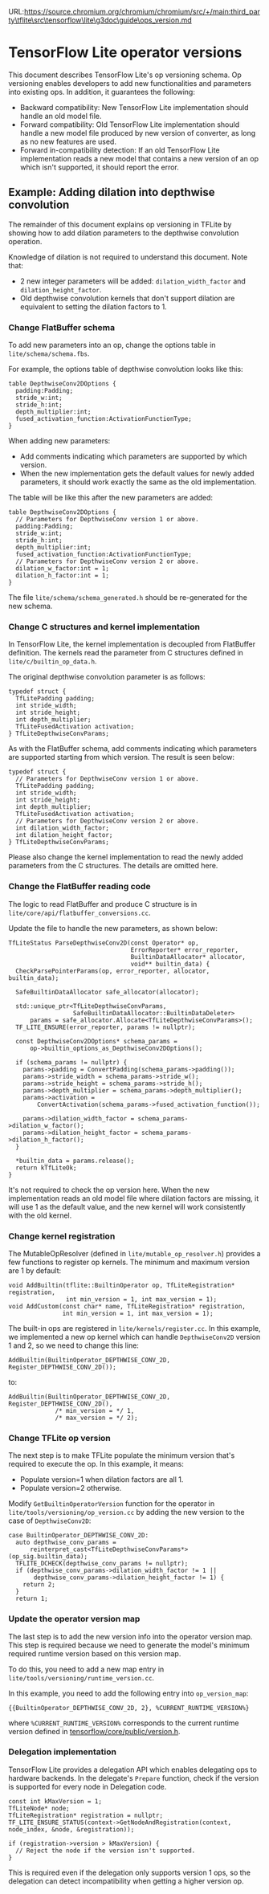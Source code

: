 URL:https://source.chromium.org/chromium/chromium/src/+/main:third_party\tflite\src\tensorflow\lite\g3doc\guide\ops_version.md
# TensorFlow Lite operator versions

This document describes TensorFlow Lite's op versioning schema. Op versioning
enables developers to add new functionalities and parameters into existing ops.
In addition, it guarantees the following:

*   Backward compatibility: New TensorFlow Lite implementation should handle an
    old model file.
*   Forward compatibility: Old TensorFlow Lite implementation should handle a
    new model file produced by new version of converter, as long as no new
    features are used.
*   Forward in-compatibility detection: If an old TensorFlow Lite implementation
    reads a new model that contains a new version of an op which isn't
    supported, it should report the error.

## Example: Adding dilation into depthwise convolution

The remainder of this document explains op versioning in TFLite by showing how
to add dilation parameters to the depthwise convolution operation.

Knowledge of dilation is not required to understand this document. Note that:

*   2 new integer parameters will be added: `dilation_width_factor` and
    `dilation_height_factor`.
*   Old depthwise convolution kernels that don't support dilation are equivalent
    to setting the dilation factors to 1.

### Change FlatBuffer schema

To add new parameters into an op, change the options table in
`lite/schema/schema.fbs`.

For example, the options table of depthwise convolution looks like this:

```
table DepthwiseConv2DOptions {
  padding:Padding;
  stride_w:int;
  stride_h:int;
  depth_multiplier:int;
  fused_activation_function:ActivationFunctionType;
}
```

When adding new parameters:

*   Add comments indicating which parameters are supported by which version.
*   When the new implementation gets the default values for newly added
    parameters, it should work exactly the same as the old implementation.

The table will be like this after the new parameters are added:

```
table DepthwiseConv2DOptions {
  // Parameters for DepthwiseConv version 1 or above.
  padding:Padding;
  stride_w:int;
  stride_h:int;
  depth_multiplier:int;
  fused_activation_function:ActivationFunctionType;
  // Parameters for DepthwiseConv version 2 or above.
  dilation_w_factor:int = 1;
  dilation_h_factor:int = 1;
}
```

The file `lite/schema/schema_generated.h` should be re-generated for the new
schema.

### Change C structures and kernel implementation

In TensorFlow Lite, the kernel implementation is decoupled from FlatBuffer
definition. The kernels read the parameter from C structures defined in
`lite/c/builtin_op_data.h`.

The original depthwise convolution parameter is as follows:

```
typedef struct {
  TfLitePadding padding;
  int stride_width;
  int stride_height;
  int depth_multiplier;
  TfLiteFusedActivation activation;
} TfLiteDepthwiseConvParams;
```

As with the FlatBuffer schema, add comments indicating which parameters are
supported starting from which version. The result is seen below:

```
typedef struct {
  // Parameters for DepthwiseConv version 1 or above.
  TfLitePadding padding;
  int stride_width;
  int stride_height;
  int depth_multiplier;
  TfLiteFusedActivation activation;
  // Parameters for DepthwiseConv version 2 or above.
  int dilation_width_factor;
  int dilation_height_factor;
} TfLiteDepthwiseConvParams;
```

Please also change the kernel implementation to read the newly added parameters
from the C structures. The details are omitted here.

### Change the FlatBuffer reading code

The logic to read FlatBuffer and produce C structure is in
`lite/core/api/flatbuffer_conversions.cc`.

Update the file to handle the new parameters, as shown below:

```
TfLiteStatus ParseDepthwiseConv2D(const Operator* op,
                                  ErrorReporter* error_reporter,
                                  BuiltinDataAllocator* allocator,
                                  void** builtin_data) {
  CheckParsePointerParams(op, error_reporter, allocator, builtin_data);

  SafeBuiltinDataAllocator safe_allocator(allocator);

  std::unique_ptr<TfLiteDepthwiseConvParams,
                  SafeBuiltinDataAllocator::BuiltinDataDeleter>
      params = safe_allocator.Allocate<TfLiteDepthwiseConvParams>();
  TF_LITE_ENSURE(error_reporter, params != nullptr);

  const DepthwiseConv2DOptions* schema_params =
      op->builtin_options_as_DepthwiseConv2DOptions();

  if (schema_params != nullptr) {
    params->padding = ConvertPadding(schema_params->padding());
    params->stride_width = schema_params->stride_w();
    params->stride_height = schema_params->stride_h();
    params->depth_multiplier = schema_params->depth_multiplier();
    params->activation =
        ConvertActivation(schema_params->fused_activation_function());

    params->dilation_width_factor = schema_params->dilation_w_factor();
    params->dilation_height_factor = schema_params->dilation_h_factor();
  }

  *builtin_data = params.release();
  return kTfLiteOk;
}
```

It's not required to check the op version here. When the new implementation
reads an old model file where dilation factors are missing, it will use 1 as the
default value, and the new kernel will work consistently with the old kernel.

### Change kernel registration

The MutableOpResolver (defined in `lite/mutable_op_resolver.h`) provides a few
functions to register op kernels. The minimum and maximum version are 1 by
default:

```
void AddBuiltin(tflite::BuiltinOperator op, TfLiteRegistration* registration,
                int min_version = 1, int max_version = 1);
void AddCustom(const char* name, TfLiteRegistration* registration,
               int min_version = 1, int max_version = 1);
```

The built-in ops are registered in `lite/kernels/register.cc`. In this example,
we implemented a new op kernel which can handle `DepthwiseConv2D` version 1 and
2, so we need to change this line:

```
AddBuiltin(BuiltinOperator_DEPTHWISE_CONV_2D, Register_DEPTHWISE_CONV_2D());
```

to:

```
AddBuiltin(BuiltinOperator_DEPTHWISE_CONV_2D, Register_DEPTHWISE_CONV_2D(),
             /* min_version = */ 1,
             /* max_version = */ 2);
```

### Change TFLite op version

The next step is to make TFLite populate the minimum version that's required to
execute the op. In this example, it means:

*   Populate version=1 when dilation factors are all 1.
*   Populate version=2 otherwise.

Modify `GetBuiltinOperatorVersion` function for the operator in
`lite/tools/versioning/op_version.cc` by adding the new version to the case of
`DepthwiseConv2D`:

```
case BuiltinOperator_DEPTHWISE_CONV_2D:
  auto depthwise_conv_params =
      reinterpret_cast<TfLiteDepthwiseConvParams*>(op_sig.builtin_data);
  TFLITE_DCHECK(depthwise_conv_params != nullptr);
  if (depthwise_conv_params->dilation_width_factor != 1 ||
       depthwise_conv_params->dilation_height_factor != 1) {
    return 2;
  }
  return 1;
```

### Update the operator version map

The last step is to add the new version info into the operator version map. This
step is required because we need to generate the model's minimum required
runtime version based on this version map.

To do this, you need to add a new map entry in
`lite/tools/versioning/runtime_version.cc`.

In this example, you need to add the following entry into `op_version_map`:

```
{{BuiltinOperator_DEPTHWISE_CONV_2D, 2}, %CURRENT_RUNTIME_VERSION%}
```

where `%CURRENT_RUNTIME_VERSION%` corresponds to the current runtime version
defined in [tensorflow/core/public/version.h](https://github.com/tensorflow/tensorflow/blob/master/tensorflow/core/public/version.h).

### Delegation implementation

TensorFlow Lite provides a delegation API which enables delegating ops to
hardware backends. In the delegate's `Prepare` function, check if the version is
supported for every node in Delegation code.

```
const int kMaxVersion = 1;
TfLiteNode* node;
TfLiteRegistration* registration = nullptr;
TF_LITE_ENSURE_STATUS(context->GetNodeAndRegistration(context, node_index, &node, &registration));

if (registration->version > kMaxVersion) {
  // Reject the node if the version isn't supported.
}
```

This is required even if the delegation only supports version 1 ops, so the
delegation can detect incompatibility when getting a higher version op.
